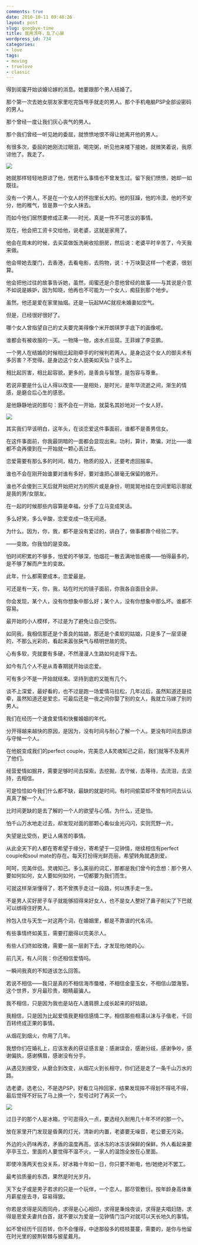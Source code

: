 ```yaml
---
comments: true
date: 2010-10-11 09:48:26
layout: post
slug: googbye-time
title: 我用流年，乱了心扉
wordpress_id: 734
categories:
- love
tags:
- moving
- truelove
- classic
---
```


得到闺蜜开始谈婚论嫁的消息。她要跟那个男人结婚了。

那个第一次去她女朋友家里吃完饭甩手就走的男人。那个手机电脑PSP全部设密码的男人。




那个曾经一度让我们灰心丧气的男人。

那个我们曾经一听见她的委屈，就愤愤地恨不得让她离开他的男人。

有很多次，委屈的她刚流过眼泪，喝完粥，听见他来楼下接她，就微笑着说，我原谅他了。我走了。

![](http://dobila.info/wp-content/uploads/2010/10/top-450x300.jpg)

她就那样轻轻地原谅了他，恍若什么事情也不曾发生过。留下我们愤愤，她却一如既往。

没有一个男人，不是在一个女人的怀抱里长大的。他的狂躁，他的冷漠，他的不安分，他的稚气，皆是靠一个女人抹去。

而如今他们居然要修成正果——时光，真是一件不可思议的事情。

现在，他会把工资卡交给他，说老婆，这就是家用了。

他会在周末的时候，去买菜做饭洗碗收拾厨房，然后说：老婆平时辛苦了，今天我来做。

他会带她去厦门，去香港，去看电影，去购物，说：十万块娶这样一个老婆，很划算。

他会把他过往的故事告诉她，虽然，闺蜜还是介意他曾经的故事——与其说是介意不如说是嫉妒，因为知晓，他再也不可能为一个女人，痴狂到那个地步。

虽然，他还是爱在家里抽烟。还是一玩起MAC就视未婚妻如空气。

但是，已经很好很好了。

哪个女人曾指望自己的丈夫要完美得像个米开朗琪罗手底下的画像呢。

谁都会有被收服的一天。一物降一物，卤水点豆腐，王菲嫁了李亚鹏。

一个男人在结婚的时候相比起刚牵手的时候判若两人。是身边这个女人的御夫术有多厉害？不觉得。是身边这个女人貌美如天仙？谈不上。

相比起厉害，相比起容貌，更多的，是善良与智慧，是包容与尊重。

若说非要是什么让人得以改变——是相处，是时光，是年华流逝之间，渐生的情感，是磨合后心生的感恩。

是他静静地说的那句：我不会在一开始，就莫名其妙地对一个女人好。

![](http://dobila.info/wp-content/uploads/2010/10/middle-450x300.jpg)

其实我们早该明白，这年头，在谈恋爱这件事面前，谁都不是善男信女。

在这件事面前，你我最阴暗的一面都会显现出来。功利，算计，欺骗，对比——谁都不会再傻到在一开始就一颗心丢过去。

恋爱需要有那么多的时间，精力，物质的投入，还要考虑回报率。

谁也不会在刚开始谁要对谁有多好，要对谁把心扉毫无保留的敞开。

谁也不会傻到三天后就开始把对方的照片或是身份，明晃晃地挂在空间里昭示那就是我的男/女朋友。

在一起的时候那些内容算是幸福，分手了立马变成笑话。

多么好笑，多么辛酸，恋爱变成一场无间道。

为什么。因为，你，我，都不是没有爱过的，讲白了，做事都靠个经验二字。

——变故。你我怕的是变故。

怕时间积累的不够多，怕爱的不够深，怕烟花一散去满地皆疮痍——怕得最多的，是不够了解而产生的变故。

此年，什么都需要成本，恋爱最是。

可还是有一天，你，我，站在时光的镜子面前，你我各自面目全非。

你会发现，某个人，没有你想象中那么好；某个人，没有你想象中那么坏。谁都不容易。

最开始的小人模样，不过是为了避免让自己受伤。

如同我，我相信那还是个善良的姑娘，那还是个柔软的姑娘，只是多了一层坚硬的，不那么光彩的，看起来嚣张戾气与精明世故的壳。

心有多软，壳就要有多硬，不然漫漫人生路如何走得下去。

如今有几个人不是从青春期就开始谈恋爱。

可有多少不是一开始就结束。坚持到底的又能有几个。

谈不上深爱，最好看的，也不过是跑一场爱情马拉松，几年过后，虽然知道还是挂牵，虽然知道还是爱恋，可最后还是一夜之间你娶了别的女人，我就立马嫁了别的男人。

我们在经历一个速食爱情和快餐婚姻的年代。

分开得越来越快的原因，是因为，没有时间与耐心了解一个人。更没有时间去原谅与守候一个人。

在他蜕变成我们的perfect couple，完美恋人&灵魂知己之前，我们就等不及离开了他们。

经营爱情如掘井，需要足够时间去探索，去挖掘，去守候，去等待，去流泪，去坚持，去相信。

可是恰恰如今我们什么都不缺，最缺的就是时间。有时间偷菜却不曾有时间去认认真真了解一个人。

比时间更缺的是去了解的一个人的欲望与心情。为什么，还是怕。

怕千山万水地走过去，却发现对面的那颗心看似金光闪闪，实则荒野一片。

失望是比受伤，更让人痛苦的事情。

从此全天下的人都在寄希望于缘分，寄希望于一见钟情，继续相信有perfect couple和soul mate的存在。每天打扮得光鲜亮丽，希望转角就遇到爱。

呵呵，完美伴侣。灵魂知己。多么美丽的词汇，那都是我们曾今的念想：那个男人要如何如何，女人要如何如何，一切都要为我们而生。

可就这样渐渐懂得了，若不曾携手走过一段路，何以携手走一生。

不是男人买好房子车子就能够招得来好女人，也不是女人整好了鼻子削尖了下巴就可以绑得住好男人。

拎包入住与天生一对这两个词，在婚姻里，都是不靠谱的代名词。

有些事情终如美玉，需要打磨得以完美示人。

有些人们终如玫瑰，需要一层一层剥下去，才发现他/她的心。

前几天，有人问我：你还相信爱情吗。

一瞬间我真的不知道该怎么回答。

若说不相信——我只是真的不相信海市蜃楼，不相信金童玉女，不相信山盟海誓。这个世界，岁月最珍贵，眼睛最骗人。

我不相信，只是因为我也是站在人渣肩膀上成长起来的好姑娘。

我相信，只是因为比起爱情我更相信感情二字。相信那些相濡以沫与子偕老，千回百转终成正果的事情。

从烟花到烟火，你用了几年。

我想你们在婚礼上，应该发表的获证感言是：感谢误会，感谢分歧，感谢争吵，感谢偏执，感谢横眉，感谢没有分手。

从遇见到接受，从磨合到改变，从烟花火到长相守，你们还是走了一条千山万水的路。

选老婆，选老公，不是选PSP，好看立马拎回家，结果发现摔不得划不得吼不得，最后觉得不好玩了马上换一个，型号过时了再买一个。

![](http://dobila.info/wp-content/uploads/2010/10/bottom-450x299.jpg)

过日子的那个人是冰箱，宁可逛得久一点，要选经久耐用几十年不坏的那一个。

放在家里开门发现是昏黄的灯光，清新的内置，老婆要无噪音，老公要无污染。

外边的火药味再浓，矛盾的温度再高，该冰冻的冰冻该保鲜的保鲜。外人看起来要亭亭玉立，里面的人要觉得不温不火，一家人的温饱全放在心里面。

即使冷落两天也没关系，好冰箱十年如一日，你只要不断电，他/她绝对不罢工。

最考验质量的东西，果然是时光岁月。

天下女子或是男子若求的只是一个玩伴，一个恋人，那尽管敷衍。按年龄身高体重月薪星座去寻，容易得狠。

你若是求得是风雨同舟，求得是心心相印，求得是秉烛夜谈，求得是夫唱妇随，求得是恩爱夫妻共白首，就不要以为爱是一见钟情门当户对就可以天长地久的事情。

如不曾经历千回百转，你不会懂得，中途那般多的枝枝蔓蔓，需要的，是你与他留在时光里的披荆斩棘与披星戴月。


